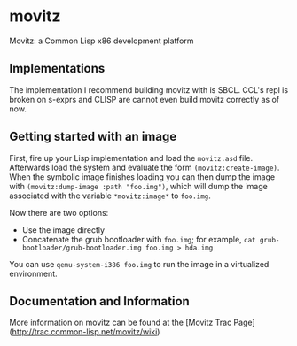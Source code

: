 movitz
======

Movitz: a Common Lisp x86 development platform


Implementations
---------------
The implementation I recommend building movitz with is SBCL. CCL's repl is broken on s-exprs
and CLISP are cannot even build movitz correctly as of now.

Getting started with an image
-----------------------------
First, fire up your Lisp implementation and load the `movitz.asd` file.
Afterwards load the system and evaluate the form `(movitz:create-image)`.
When the symbolic image finishes loading you can then dump the image with
`(movitz:dump-image :path "foo.img")`, which will dump the image associated with the variable
`*movitz:image*` to `foo.img`.

Now there are two options:

- Use the image directly
- Concatenate the grub bootloader with `foo.img`; for example,
`cat grub-bootloader/grub-bootloader.img foo.img > hda.img`

You can use `qemu-system-i386 foo.img` to run the image in a virtualized environment.

Documentation and Information
-----------------------------
More information on movitz can be found at the [Movitz Trac Page]
(http://trac.common-lisp.net/movitz/wiki)


